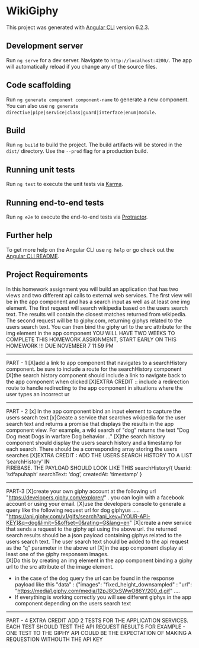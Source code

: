# WikiGiphy

This project was generated with [Angular CLI](https://github.com/angular/angular-cli) version 6.2.3.

## Development server

Run `ng serve` for a dev server. Navigate to `http://localhost:4200/`. The app will automatically reload if you change any of the source files.

## Code scaffolding

Run `ng generate component component-name` to generate a new component. You can also use `ng generate directive|pipe|service|class|guard|interface|enum|module`.

## Build

Run `ng build` to build the project. The build artifacts will be stored in the `dist/` directory. Use the `--prod` flag for a production build.

## Running unit tests

Run `ng test` to execute the unit tests via [Karma](https://karma-runner.github.io).

## Running end-to-end tests

Run `ng e2e` to execute the end-to-end tests via [Protractor](http://www.protractortest.org/).

## Further help

To get more help on the Angular CLI use `ng help` or go check out the [Angular CLI README](https://github.com/angular/angular-cli/blob/master/README.md).

## Project Requirements

In this homework assignment you will build an application that has two views and 
two different api calls to external web services. The first view will be in 
the app component and has a search input as well as at least one img element.
The first request will search wikipedia based on the users search text. 
The results will contain the closest matches returned from wikipedia. 
The second request will be to giphy.com, returning giphys related to the users search text. 
You can then bind the giphy url to the src attribute for the img element in the app component
YOU WILL HAVE TWO WEEKS TO COMPLETE THIS HOMEWORK ASSIGNMENT, 
START EARLY ON THIS HOMEWORK !!! DUE NOVEMBER 7 11:59 PM
_______________________________________________________________________________________
PART - 1
[X]add a link to app component that navigates to a searchHistory component. be sure to
      include a route for the searchHistory component
[X]the search history component should include a link to navigate back to the app
      component when clicked
[X]EXTRA CREDIT :: include a redirection route to handle redirecting to the app 
      component in situations where the user types an incorrect ur
_______________________________________________________________________________________
PART - 2
[x] In the app component bind an input element to capture the users search text
[x]Create a service that searches wikipedia for the user search text and returns a promise
       that displays the results in the app component view. For example, a wiki search of 
      "dog" returns the text "Dog Dog meat Dogs in warfare Dog behavior …"
[X]the search history component should display the users search history and a timestamp
      for each search. There should be a corresponding array storing the users searches
[X]EXTRA CREDIT : ADD THE USERS SEARCH HISTORY TO A LIST ’searchHistory' IN  
      FIREBASE. THE PAYLOAD SHOULD LOOK LIKE THIS
        searchHistory/{
                                Userid: ’sdfapuhaph’
                                searchText: ‘dog’,
                                createdAt: ’timestamp'
                              }
_______________________________________________________________________________________
PART-3
[X]create your own giphy account at the following url 
      "https://developers.giphy.com/explorer/" . you can login with a facebook
        account or using your email.
[X]use the developers console to generate a query like the following request url for dog giphyus ..... "https://api.giphy.com/v1/gifs/search?api_key=[YOUR-API-KEY]&q=dog&limit=5&offset=0&rating=G&lang=en"
[X]create a new service that sends a request to the giphy api using the above
       url. the returned search results should be a json payload containing giphys 
       related to the users search text.  The user search text should be added to
       the api request as the “q” parameter in the above url
[X]in the app component display at least one of the giphy responsem images.                    
[X]Do this by creating an img element in the app component binding a
      giphy url to the src attribute of the image element. 
* in the case of the dog query the url can be found in the response payload like this "data" : {"images": "fixed_height_downsampled" : "url": "https://media1.giphy.com/media/12pJ8OxSWwO86Y/200_d.gif" ....
*  If everything is working correctly you will see different giphys in the app component depending on the users search text
_______________________________________________________________________________________
PART - 4 EXTRA CREDIT
ADD 2 TESTS FOR THE APPLICATION SERVICES.  EACH TEST SHOULD TEST THE API REQUEST RESULTS
FOR EXAMPLE - ONE TEST TO THE GIPHY API COULD BE THE EXPECTATION OF MAKING A REQUESTION 
WITHOUTH THE API KEY
